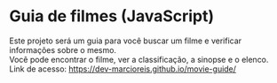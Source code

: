# Guia de filmes (JavaScript)
Este projeto será um guia para você buscar um filme e verificar informações sobre o mesmo.<br>
Você pode encontrar o filme, ver a classificação, a sinopse e o elenco.<br>
Link de acesso: https://dev-marcioreis.github.io/movie-guide/
